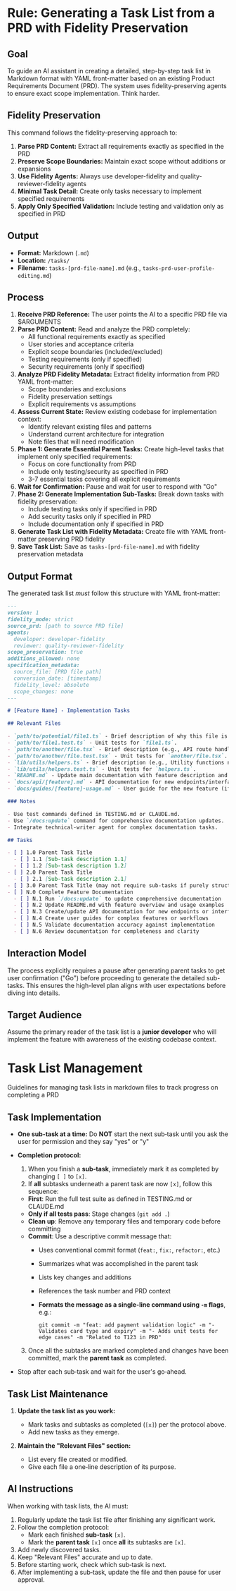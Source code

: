 # Rule: Generating a Task List from a PRD with Fidelity Preservation

## Goal

To guide an AI assistant in creating a detailed, step-by-step task list in Markdown format with YAML front-matter based on an existing Product Requirements Document (PRD). The system uses fidelity-preserving agents to ensure exact scope implementation. Think harder.

## Fidelity Preservation

This command follows the fidelity-preserving approach to:

1. **Parse PRD Content:** Extract all requirements exactly as specified in the PRD
2. **Preserve Scope Boundaries:** Maintain exact scope without additions or expansions
3. **Use Fidelity Agents:** Always use developer-fidelity and quality-reviewer-fidelity agents
4. **Minimal Task Detail:** Create only tasks necessary to implement specified requirements
5. **Apply Only Specified Validation:** Include testing and validation only as specified in PRD

## Output

- **Format:** Markdown (`.md`)
- **Location:** `/tasks/`
- **Filename:** `tasks-[prd-file-name].md` (e.g., `tasks-prd-user-profile-editing.md`)

## Process

1.  **Receive PRD Reference:** The user points the AI to a specific PRD file via $ARGUMENTS
2.  **Parse PRD Content:** Read and analyze the PRD completely:
    - All functional requirements exactly as specified
    - User stories and acceptance criteria
    - Explicit scope boundaries (included/excluded)
    - Testing requirements (only if specified)
    - Security requirements (only if specified)
3.  **Analyze PRD Fidelity Metadata:** Extract fidelity information from PRD YAML front-matter:
    - Scope boundaries and exclusions
    - Fidelity preservation settings
    - Explicit requirements vs assumptions
4.  **Assess Current State:** Review existing codebase for implementation context:
    - Identify relevant existing files and patterns
    - Understand current architecture for integration
    - Note files that will need modification
5.  **Phase 1: Generate Essential Parent Tasks:** Create high-level tasks that implement only specified requirements:
    - Focus on core functionality from PRD
    - Include only testing/security as specified in PRD
    - 3-7 essential tasks covering all explicit requirements
6.  **Wait for Confirmation:** Pause and wait for user to respond with "Go"
7.  **Phase 2: Generate Implementation Sub-Tasks:** Break down tasks with fidelity preservation:
    - Include testing tasks only if specified in PRD
    - Add security tasks only if specified in PRD  
    - Include documentation only if specified in PRD
8.  **Generate Task List with Fidelity Metadata:** Create file with YAML front-matter preserving PRD fidelity
9.  **Save Task List:** Save as `tasks-[prd-file-name].md` with fidelity preservation metadata

## Output Format

The generated task list _must_ follow this structure with YAML front-matter:

```markdown
---
version: 1
fidelity_mode: strict
source_prd: [path to source PRD file]
agents:
  developer: developer-fidelity
  reviewer: quality-reviewer-fidelity
scope_preservation: true
additions_allowed: none
specification_metadata:
  source_file: [PRD file path]
  conversion_date: [timestamp]
  fidelity_level: absolute
  scope_changes: none
---

# [Feature Name] - Implementation Tasks

## Relevant Files

- `path/to/potential/file1.ts` - Brief description of why this file is relevant (e.g., Contains the main component for this feature).
- `path/to/file1.test.ts` - Unit tests for `file1.ts`.
- `path/to/another/file.tsx` - Brief description (e.g., API route handler for data submission).
- `path/to/another/file.test.tsx` - Unit tests for `another/file.tsx`.
- `lib/utils/helpers.ts` - Brief description (e.g., Utility functions needed for calculations).
- `lib/utils/helpers.test.ts` - Unit tests for `helpers.ts`.
- `README.md` - Update main documentation with feature description and usage.
- `docs/api/[feature].md` - API documentation for new endpoints/interfaces (if applicable).
- `docs/guides/[feature]-usage.md` - User guide for the new feature (if complex).

### Notes

- Use test commands defined in TESTING.md or CLAUDE.md.
- Use `/docs:update` command for comprehensive documentation updates.
- Integrate technical-writer agent for complex documentation tasks.

## Tasks

- [ ] 1.0 Parent Task Title
  - [ ] 1.1 [Sub-task description 1.1]
  - [ ] 1.2 [Sub-task description 1.2]
- [ ] 2.0 Parent Task Title
  - [ ] 2.1 [Sub-task description 2.1]
- [ ] 3.0 Parent Task Title (may not require sub-tasks if purely structural or configuration)
- [ ] N.0 Complete Feature Documentation
  - [ ] N.1 Run `/docs:update` to update comprehensive documentation
  - [ ] N.2 Update README.md with feature overview and usage examples
  - [ ] N.3 Create/update API documentation for new endpoints or interfaces  
  - [ ] N.4 Create user guides for complex features or workflows
  - [ ] N.5 Validate documentation accuracy against implementation
  - [ ] N.6 Review documentation for completeness and clarity
```

## Interaction Model

The process explicitly requires a pause after generating parent tasks to get user confirmation ("Go") before proceeding to generate the detailed sub-tasks. This ensures the high-level plan aligns with user expectations before diving into details.

## Target Audience

Assume the primary reader of the task list is a **junior developer** who will implement the feature with awareness of the existing codebase context.

# Task List Management

Guidelines for managing task lists in markdown files to track progress on completing a PRD

## Task Implementation

- **One sub-task at a time:** Do **NOT** start the next sub‑task until you ask the user for permission and they say "yes" or "y"
- **Completion protocol:**
  1. When you finish a **sub‑task**, immediately mark it as completed by changing `[ ]` to `[x]`.
  2. If **all** subtasks underneath a parent task are now `[x]`, follow this sequence:
  - **First**: Run the full test suite as defined in TESTING.md or CLAUDE.md
  - **Only if all tests pass**: Stage changes (`git add .`)
  - **Clean up**: Remove any temporary files and temporary code before committing
  - **Commit**: Use a descriptive commit message that:
    - Uses conventional commit format (`feat:`, `fix:`, `refactor:`, etc.)
    - Summarizes what was accomplished in the parent task
    - Lists key changes and additions
    - References the task number and PRD context
    - **Formats the message as a single-line command using `-m` flags**, e.g.:

      ```
      git commit -m "feat: add payment validation logic" -m "- Validates card type and expiry" -m "- Adds unit tests for edge cases" -m "Related to T123 in PRD"
      ```
  3. Once all the subtasks are marked completed and changes have been committed, mark the **parent task** as completed.

- Stop after each sub‑task and wait for the user's go‑ahead.

## Task List Maintenance

1. **Update the task list as you work:**
   - Mark tasks and subtasks as completed (`[x]`) per the protocol above.
   - Add new tasks as they emerge.

2. **Maintain the "Relevant Files" section:**
   - List every file created or modified.
   - Give each file a one‑line description of its purpose.

## AI Instructions

When working with task lists, the AI must:

1. Regularly update the task list file after finishing any significant work.
2. Follow the completion protocol:
   - Mark each finished **sub‑task** `[x]`.
   - Mark the **parent task** `[x]` once **all** its subtasks are `[x]`.
3. Add newly discovered tasks.
4. Keep "Relevant Files" accurate and up to date.
5. Before starting work, check which sub‑task is next.
6. After implementing a sub‑task, update the file and then pause for user approval.
